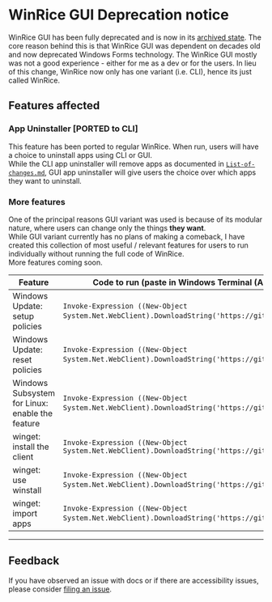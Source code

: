# WinRice GUI Deprecation notice

WinRice GUI has been fully deprecated and is now in its [archived state](https://github.com/pratyakshm/WinRice/tree/archive).
The core reason behind this is that WinRice GUI was dependent on decades old and now deprecated Windows Forms technology.
The WinRice GUI mostly was not a good experience - either for me as a dev or for the users.
In lieu of this change, WinRice now only has one variant (i.e. CLI), hence its just called WinRice.

## Features affected  
### **App Uninstaller [PORTED to CLI]**  
This feature has been ported to regular WinRice. When run, users will have a choice to uninstall apps using CLI or GUI.    
While the CLI app uninstaller will remove apps as documented in [`List-of-changes.md`](https://github.com/pratyakshm/WinRice/blob/main/doc/List-of-changes.md), GUI app uninstaller will give users the choice over which apps they want to uninstall. 
### More features
One of the principal reasons GUI variant was used is because of its modular nature, where users can change only the things **they want**.   
While GUI variant currently has no plans of making a comeback, I have created this collection of most useful / relevant features for users to run individually without running the full code of WinRice.  
More features coming soon.

| Feature | Code to run (paste in Windows Terminal (Admin)|
|---------|-------------|
| Windows Update: setup policies | `Invoke-Expression ((New-Object System.Net.WebClient).DownloadString('https://git.io/JurYt'`)) |
| Windows Update: reset policies | `Invoke-Expression ((New-Object System.Net.WebClient).DownloadString('https://git.io/JurY4'`)) |
| Windows Subsystem for Linux: enable the feature | `Invoke-Expression ((New-Object System.Net.WebClient).DownloadString('https://git.io/JurYa'`)) |
| winget: install the client | `Invoke-Expression ((New-Object System.Net.WebClient).DownloadString('https://git.io/JurY1'))` |
| winget: use winstall | `Invoke-Expression ((New-Object System.Net.WebClient).DownloadString('https://git.io/Jur3G'`)) |
| winget: import apps | `Invoke-Expression ((New-Object System.Net.WebClient).DownloadString('https://git.io/Jur3F'`)) |



***

## Feedback
If you have observed an issue with docs or if there are accessibility issues, please consider [filing an issue](https://github.com/pratyakshm/WinRice/issues/new?assignees=pratyakshm&labels=Issue-Docs&template=doc_issue.yaml&title=Docs+issue%3A+).